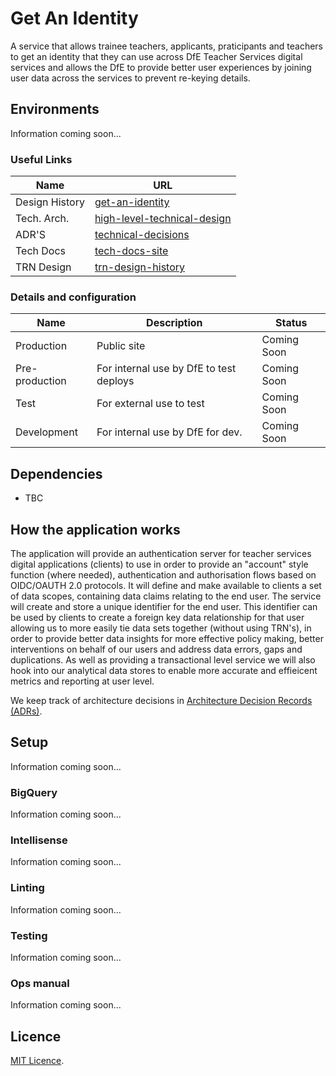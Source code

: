 # Get An Identity

A service that allows trainee teachers, applicants, praticipants and teachers to get an identity that they can use across
DfE Teacher Services digital services and allows the DfE to provide better user experiences by joining user data across the services
to prevent re-keying details.

## Environments
Information coming soon...

### Useful Links

| Name           | URL                                                                                                            |
| -------------- | -------------------------------------------------------------------------------------------------------------- |
| Design History | [get-an-identity](https://tra-digital-design-history.herokuapp.com/get-an-identity/)                 |
| Tech. Arch.    | [high-level-technical-design](/docs/images/get-an-identity-v-hld.jpg) |
| ADR'S          | [technical-decisions](/docs/architecture/decisions/) |
| Tech Docs      | [tech-docs-site](https://teacher-services-tech-docs.london.cloudapps.digital/) |
| TRN Design     | [trn-design-history](https://tra-digital-design-history.herokuapp.com/teacher-self-service-portal/trn-holders/) |
### Details and configuration

| Name           | Description                                   | Status
| -------------- | --------------------------------------------- | -------------- |
| Production     | Public site                                   | Coming Soon    |
| Pre-production | For internal use by DfE to test deploys       | Coming Soon    |
| Test           | For external use to test                      | Coming Soon    |
| Development    | For internal use by DfE for dev.              | Coming Soon    |

## Dependencies

- TBC

## How the application works

The application will provide an authentication server for teacher services digital applications (clients) to use in order to provide
an "account" style function (where needed), authentication and authorisation flows based on OIDC/OAUTH 2.0 protocols. It will define
and make available to clients a set of data scopes, containing data claims relating to the end user. The service will create and store a
unique identifier for the end user. This identifier can be used by clients to create a foreign key data relationship for that user allowing us to
more easily tie data sets together (without using TRN's), in order to provide better data insights for more effective policy making,
better interventions on behalf of our users and address data errors, gaps and duplications. As well as providing a transactional level
service we will also hook into our analytical data stores to enable more accurate and effieicent metrics and reporting at user level.

We keep track of architecture decisions in [Architecture Decision Records
(ADRs)](/adr/).

## Setup

Information coming soon...

### BigQuery

Information coming soon...

### Intellisense

Information coming soon...

### Linting

Information coming soon...

### Testing

Information coming soon...

### Ops manual

Information coming soon...

## Licence

[MIT Licence](LICENCE).
